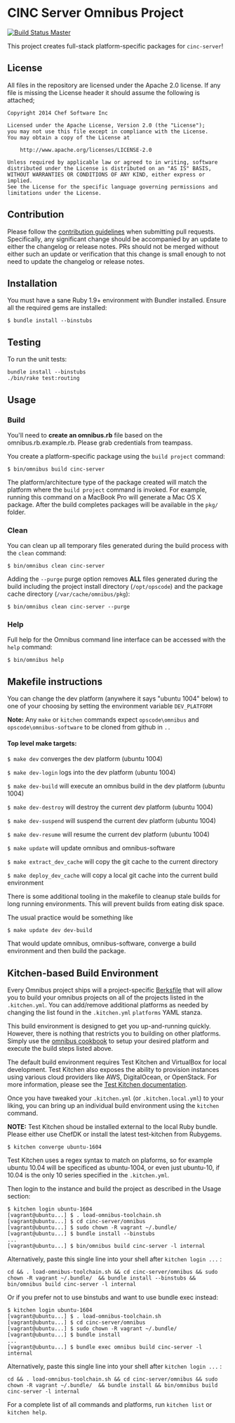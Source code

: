 CINC Server Omnibus Project
============================

[![Build Status Master](https://travis-ci.org/chef/opscode-omnibus.svg?branch=master)](https://travis-ci.org/chef/opscode-omnibus)


This project creates full-stack platform-specific packages for
`cinc-server`!

## License

All files in the repository are licensed under the Apache 2.0 license. If any
file is missing the License header it should assume the following is attached;

```
Copyright 2014 Chef Software Inc

Licensed under the Apache License, Version 2.0 (the "License");
you may not use this file except in compliance with the License.
You may obtain a copy of the License at

    http://www.apache.org/licenses/LICENSE-2.0

Unless required by applicable law or agreed to in writing, software
distributed under the License is distributed on an "AS IS" BASIS,
WITHOUT WARRANTIES OR CONDITIONS OF ANY KIND, either express or implied.
See the License for the specific language governing permissions and
limitations under the License.
```

Contribution
------------

Please follow the [contribution guidelines](CONTRIBUTING.md) when submitting pull requests. Specifically, any significant change should be accompanied by an update to either the changelog or release notes. PRs should not be merged without either such an update or verification that this change is small enough to not need to update the changelog or release notes.

Installation
------------
You must have a sane Ruby 1.9+ environment with Bundler installed. Ensure all
the required gems are installed:

```shell
$ bundle install --binstubs
```

Testing
-------
To run the unit tests:

```
bundle install --binstubs
./bin/rake test:routing
```

Usage
-----
### Build

You'll need to **create an omnibus.rb** file based on the
omnibus.rb.example.rb.  Please grab credentials from teampass.


You create a platform-specific package using the `build project` command:

```shell
$ bin/omnibus build cinc-server
```

The platform/architecture type of the package created will match the platform
where the `build project` command is invoked. For example, running this command
on a MacBook Pro will generate a Mac OS X package. After the build completes
packages will be available in the `pkg/` folder.

### Clean

You can clean up all temporary files generated during the build process with
the `clean` command:

```shell
$ bin/omnibus clean cinc-server
```

Adding the `--purge` purge option removes __ALL__ files generated during the
build including the project install directory (`/opt/opscode`) and
the package cache directory (`/var/cache/omnibus/pkg`):

```shell
$ bin/omnibus clean cinc-server --purge
```

### Help

Full help for the Omnibus command line interface can be accessed with the
`help` command:

```shell
$ bin/omnibus help
```

Makefile instructions
---------------------

You can change the dev platform (anywhere it says "ubuntu 1004" below)
to one of your choosing by setting the environment variable
`DEV_PLATFORM`

**Note:** Any `make` or `kitchen` commands expect `opscode\omnibus`
  and `opscode\omnibus-software` to be cloned from github in `..`

#### Top level make targets:

`$ make dev` converges the dev platform (ubuntu 1004)

`$ make dev-login` logs into the dev platform (ubuntu 1004)

`$ make dev-build` will execute an omnibus build in the dev platform (ubuntu 1004)

`$ make dev-destroy` will destroy the current dev platform (ubuntu 1004)

`$ make dev-suspend` will suspend the current dev platform (ubuntu 1004)

`$ make dev-resume` will resume the current dev platform (ubuntu 1004)

`$ make update` will update omnibus and omnibus-software

`$ make extract_dev_cache` will copy the git cache to the current directory

`$ make deploy_dev_cache` will copy a local git cache into the current build environment

There is some additional tooling in the makefile to cleanup stale
builds for long running environments.  This will prevent builds from
eating disk space.


The usual practice would be something like

`$ make update dev dev-build`

That would update omnibus, omnibus-software, converge a build
environment and then build the package.

Kitchen-based Build Environment
-------------------------------
Every Omnibus project ships will a project-specific
[Berksfile](http://berkshelf.com/) that will allow you to build your omnibus projects on all of the projects listed
in the `.kitchen.yml`. You can add/remove additional platforms as needed by
changing the list found in the `.kitchen.yml` `platforms` YAML stanza.

This build environment is designed to get you up-and-running quickly. However,
there is nothing that restricts you to building on other platforms. Simply use
the [omnibus cookbook](https://github.com/chef-cookbooks/omnibus) to setup
your desired platform and execute the build steps listed above.

The default build environment requires Test Kitchen and VirtualBox for local
development. Test Kitchen also exposes the ability to provision instances using
various cloud providers like AWS, DigitalOcean, or OpenStack. For more
information, please see the [Test Kitchen documentation](http://kitchen.ci).

Once you have tweaked your `.kitchen.yml` (or `.kitchen.local.yml`) to your
liking, you can bring up an individual build environment using the `kitchen`
command.

**NOTE:** Test Kitchen shoud be installed external to the local Ruby bundle.
Please either use ChefDK or install the latest test-kitchen from Rubygems.

```shell
$ kitchen converge ubuntu-1604
```

Test Kitchen uses a regex syntax to match on plaforms, so for example ubuntu 10.04
will be specificed as ubuntu-1004, or even just ubuntu-10, if 10.04 is the
only 10 series specified in the `.kitchen.yml`.

Then login to the instance and build the project as described in the Usage
section:

```shell
$ kitchen login ubuntu-1604
[vagrant@ubuntu...] $ . load-omnibus-toolchain.sh
[vagrant@ubuntu...] $ cd cinc-server/omnibus
[vagrant@ubuntu...] $ sudo chown -R vagrant ~/.bundle/ 
[vagrant@ubuntu...] $ bundle install --binstubs
...
[vagrant@ubuntu...] $ bin/omnibus build cinc-server -l internal
```

Alternatively, paste this single line into your shell after `kitchen login ...` :

```shell
cd && . load-omnibus-toolchain.sh && cd cinc-server/omnibus && sudo chown -R vagrant ~/.bundle/  && bundle install --binstubs && bin/omnibus build cinc-server -l internal
```

Or if you prefer not to use binstubs and want to use bundle exec instead:

```shell
$ kitchen login ubuntu-1604
[vagrant@ubuntu...] $ . load-omnibus-toolchain.sh
[vagrant@ubuntu...] $ cd cinc-server/omnibus
[vagrant@ubuntu...] $ sudo chown -R vagrant ~/.bundle/
[vagrant@ubuntu...] $ bundle install
...
[vagrant@ubuntu...] $ bundle exec omnibus build cinc-server -l internal
```

Alternatively, paste this single line into your shell after `kitchen login ...` :

```shell
cd && . load-omnibus-toolchain.sh && cd cinc-server/omnibus && sudo chown -R vagrant ~/.bundle/  && bundle install && bin/omnibus build cinc-server -l internal
```

For a complete list of all commands and platforms, run `kitchen list` or
`kitchen help`.
